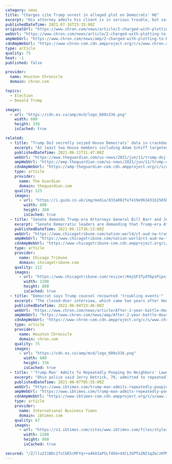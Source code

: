 ```yaml
---
category: news
title: "Charges cite Trump unrest in alleged plot on Democrats' HQ"
excerpt: "His attorney admits his client is in serious trouble, but said Friday that the alleged plot was nothing more than drunken talk between two buddies inflamed by the defeat of former president Donald Trump."
publishedDateTime: 2021-07-16T23:35:00Z
originalUrl: "https://www.chron.com/news/article/2-charged-with-plotting-to-blow-up-Democratic-16318558.php"
webUrl: "https://www.chron.com/news/article/2-charged-with-plotting-to-blow-up-Democratic-16318558.php"
ampWebUrl: "https://www.chron.com/news/amp/2-charged-with-plotting-to-blow-up-Democratic-16318558.php"
cdnAmpWebUrl: "https://www-chron-com.cdn.ampproject.org/c/s/www.chron.com/news/amp/2-charged-with-plotting-to-blow-up-Democratic-16318558.php"
type: article
quality: 75
heat: -1
published: false

provider:
  name: Houston Chronicle
  domain: chron.com

topics:
  - Election
  - Donald Trump

images:
  - url: "https://cdn.ex.co/amp/mcd/logo_600x336.png"
    width: 600
    height: 336
    isCached: true

related:
  - title: "Trump DoJ secretly seized House Democrats’ data in crackdown on leaks"
    excerpt: "At least two House members including Adam Schiff targeted in 2018, say officials familiar with the investigation"
    publishedDateTime: 2021-06-11T11:47:00Z
    webUrl: "https://www.theguardian.com/us-news/2021/jun/11/trump-doj-democrats-data-seized-apple-adam-schiff"
    ampWebUrl: "https://amp.theguardian.com/us-news/2021/jun/11/trump-doj-democrats-data-seized-apple-adam-schiff"
    cdnAmpWebUrl: "https://amp-theguardian-com.cdn.ampproject.org/c/s/amp.theguardian.com/us-news/2021/jun/11/trump-doj-democrats-data-seized-apple-adam-schiff"
    type: article
    provider:
      name: The Guardian
      domain: theguardian.com
    quality: 125
    images:
      - url: "https://i.guim.co.uk/img/media/833a082fef419e963431b1565b44ba0c16badbf1/0_150_4500_2700/master/4500.jpg?width=300&quality=45&auto=format&fit=max&dpr=2&s=7272812056fc84ee1bc19156633221c5"
        width: 600
        height: 360
        isCached: true
  - title: "Senate demands Trump-era Attorneys General Bill Barr and Jeff Sessions testify about data seizure"
    excerpt: "Senate Democratic leaders are demanding that Trump-era Attorneys General Bill Barr and Jeff Sessions testify about the secret seizure of data from House Democrats in 2018."
    publishedDateTime: 2021-06-11T16:13:00Z
    webUrl: "https://www.chicagotribune.com/nation-world/ct-aud-nw-trump-congress-spying-democrats-leak-data-20210611-ssnu2vw7wvcwdcs2z2ykgf2zja-story.html"
    ampWebUrl: "https://www.chicagotribune.com/nation-world/ct-aud-nw-trump-congress-spying-democrats-leak-data-20210611-ssnu2vw7wvcwdcs2z2ykgf2zja-story.html?outputType=amp"
    cdnAmpWebUrl: "https://www-chicagotribune-com.cdn.ampproject.org/c/s/www.chicagotribune.com/nation-world/ct-aud-nw-trump-congress-spying-democrats-leak-data-20210611-ssnu2vw7wvcwdcs2z2ykgf2zja-story.html?outputType=amp"
    type: article
    provider:
      name: Chicago Tribune
      domain: chicagotribune.com
    quality: 112
    images:
      - url: "https://www.chicagotribune.com/resizer/KmjGF3TydT6psPipxirKHnDWozs=/1200x0/top/cloudfront-us-east-1.images.arcpublishing.com/tronc/DAWPECQE62SPV5X2BT76HFCLPY.aspx"
        width: 1200
        height: 800
        isCached: true
  - title: "Democrat says Trump counsel recounted 'troubling events'"
    excerpt: "The closed-door interview, which came two years after House Democrats originally sought his testimony, was originally part of Democrats' efforts to investigate whether Trump tried to obstruct Justice Department investigations into his 2016 presidential campaign."
    publishedDateTime: 2021-06-04T23:46:00Z
    webUrl: "https://www.chron.com/news/article/After-2-year-battle-House-panel-to-interview-16224038.php"
    ampWebUrl: "https://www.chron.com/news/amp/After-2-year-battle-House-panel-to-interview-16224038.php"
    cdnAmpWebUrl: "https://www-chron-com.cdn.ampproject.org/c/s/www.chron.com/news/amp/After-2-year-battle-House-panel-to-interview-16224038.php"
    type: article
    provider:
      name: Houston Chronicle
      domain: chron.com
    quality: 75
    images:
      - url: "https://cdn.ex.co/amp/mcd/logo_600x336.png"
        width: 600
        height: 336
        isCached: true
  - title: "'Trump Man' Admits To Repeatedly Pooping On Neighbors' Lawn Because They're 'Democrats'"
    excerpt: "Ohio police said Jerry Detrick, 70, admitted to repeatedly defecating in front of a neighbor's home because he said the residents \"are Democrats and support Joe Biden.\""
    publishedDateTime: 2021-06-07T05:55:00Z
    webUrl: "https://www.ibtimes.com/trump-man-admits-repeatedly-pooping-neighbors-lawn-because-theyre-democrats-3218933"
    ampWebUrl: "https://www.ibtimes.com/trump-man-admits-repeatedly-pooping-neighbors-lawn-because-theyre-democrats-3218933?amp=1"
    cdnAmpWebUrl: "https://www-ibtimes-com.cdn.ampproject.org/c/s/www.ibtimes.com/trump-man-admits-repeatedly-pooping-neighbors-lawn-because-theyre-democrats-3218933?amp=1"
    type: article
    provider:
      name: International Business Times
      domain: ibtimes.com
    quality: 67
    images:
      - url: "https://s1.ibtimes.com/sites/www.ibtimes.com/files/styles/full/public/2021/06/07/stars-stripes-21806501280.jpg"
        width: 1200
        height: 800
        isCached: true

secured: "/Z/llu221BDc2fcCGK5cMFYqr+a4kO3aPSLf4OG+4XCL3GPTa2N21qZm/zKPMmmKiUH5esyd+v3dCTWXeyVrelZfl32XT3RLYsDLmvDkpen5m5zzuImWeMajHSqwUrf9iNyZBJPk/0/dqRiZ4gGHLRI8eNcN6TiY2fQPmHh4eI9M4PDurcVmHKq3Eo6qnwcwnMk7gC2cpADrhtqL4oqvTWuNW3/tpxFFjW+8f+tbOboA4C/dt9/ppsujuiKnVEv2j2t6oHSVyZz8ntgzoEyszM872jPjGXv0tTxyQFEkn6GA7idcnv5wJ+QO52zFZqXAaVlBOQw+CtAyPJ/UGK1Ad3MbMG3JgIzH5bhWoZJvBEc=;emyM7XpL+P/pM8LGTmWsHQ=="
---
```


